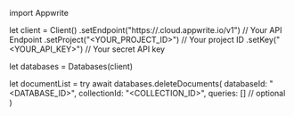 import Appwrite

let client = Client()
    .setEndpoint("https://<REGION>.cloud.appwrite.io/v1") // Your API Endpoint
    .setProject("<YOUR_PROJECT_ID>") // Your project ID
    .setKey("<YOUR_API_KEY>") // Your secret API key

let databases = Databases(client)

let documentList = try await databases.deleteDocuments(
    databaseId: "<DATABASE_ID>",
    collectionId: "<COLLECTION_ID>",
    queries: [] // optional
)

